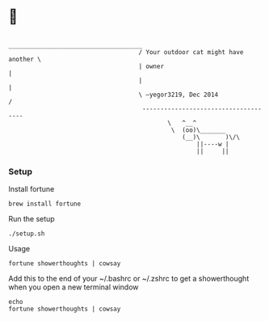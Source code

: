 # 🐄

```
                                     _____________________________________
                                    / Your outdoor cat might have another \
                                    | owner                               |
                                    |                                     |
                                    \ ―yegor3219, Dec 2014              /
                                     -------------------------------------
                                            \   ^__^
                                             \  (oo)\_______
                                                (__)\       )\/\
                                                    ||----w |
                                                    ||     ||
  ```
                                   
### Setup

Install fortune

```
brew install fortune
```

Run the setup

```
./setup.sh
```

Usage

```
fortune showerthoughts | cowsay
```

Add this to the end of your ~/.bashrc or ~/.zshrc to get a showerthought when you open a new terminal window

```
echo
fortune showerthoughts | cowsay
```

